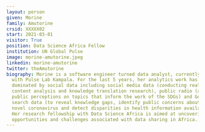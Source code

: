 ```yaml
---
layout: person
given: Morine
family: Amutorine
crsid: XXXXX02
start: 2021-03-01
visitor: True
position: Data Science Africa Fellow
institution: UN Global Pulse
image: morine-amutorine.jpeg
linkedin: morine-amutorine
twitter: theAmutorine
biography: Morine is a software engineer turned data analyst, currently working
  with Pulse Lab Kampala. For the last 5 years, her analytics work has been
  dominated by social data including social media data (conducting real-time
  content analysis and knowledge translation research), public radio (analysing
  public perceptions on topics that inform the work of the SDGs) and Google
  search data (to reveal knowledge gaps, identify public concerns about the
  novel coronavirus and detect disparities in health information availability).
  Her research fellowship with Data Science Africa is aimed at uncovering
  opportunities and challenges associated with data sharing in Africa.
---
```

